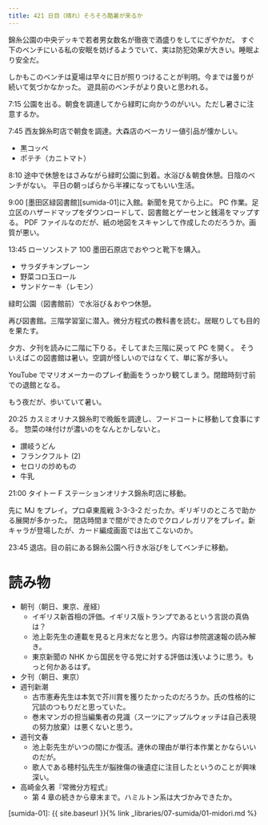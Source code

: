 ```yaml
---
title: 421 日目（晴れ）そろそろ酷暑が来るか
---
```


錦糸公園の中央デッキで若者男女数名が徹夜で酒盛りをしてにぎやかだ。
すぐ下のベンチにいる私の安眠を妨げるようでいて、実は防犯効果が大きい。睡眠より安全だ。

しかもこのベンチは夏場は早々に日が照りつけることが判明。今までは曇りが続いて気づかなかった。
遊具前のベンチがより良いと思われる。

7:15 公園を出る。朝食を調達してから緑町に向かうのがいい。ただし暑さに注意するか。

7:45 西友錦糸町店で朝食を調達。大森店のベーカリー値引品が懐かしい。

* 黒コッペ
* ポテチ（カニトマト）

8:10 途中で休憩をはさみながら緑町公園に到着。水浴び＆朝食休憩。日陰のベンチがない。
平日の朝っぱらから半裸になってもいい生活。

9:00 [墨田区緑図書館][sumida-01]に入館。新聞を見てから上に。
PC 作業。足立区のハザードマップをダウンロードして、図書館とゲーセンと銭湯をマップする。
PDF ファイルなのだが、紙の地図をスキャンして作成したのだろうか。画質が悪い。

13:45 ローソンストア 100 墨田石原店でおやつと靴下を購入。

* サラダチキンプレーン
* 野菜コロ玉ロール
* サンドケーキ（レモン）

緑町公園（図書館前）で水浴び＆おやつ休憩。

再び図書館。三階学習室に潜入。微分方程式の教科書を読む。居眠りしても目的を果たす。

夕方、夕刊を読みに二階に下りる。そしてまた三階に戻って PC を開く。
そういえばこの図書館は暑い。空調が怪しいのではなくて、単に客が多い。

YouTube でマリオメーカーのプレイ動画をうっかり観てしまう。閉館時刻寸前での退館となる。

もう夜だが、歩いていて暑い。

20:25 カスミオリナス錦糸町で晩飯を調達し、フードコートに移動して食事にする。
惣菜の味付けが濃いのをなんとかしないと。

* 讃岐うどん
* フランクフルト (2)
* セロリの炒めもの
* 牛乳

21:00 タイトー F ステーションオリナス錦糸町店に移動。

先に MJ をプレイ。プロ卓東風戦 3-3-3-2 だったか。ギリギリのところで助かる展開が多かった。
閉店時間まで間ができたのでクロノレガリアをプレイ。新キャラが登場したが、カード編成画面では出てこないのか。

23:45 退店。目の前にある錦糸公園へ行き水浴びをしてベンチに移動。

# 読み物

* 朝刊（朝日、東京、産経）
  * イギリス新首相の評価。イギリス版トランプであるという言説の真偽は？
  * 池上彰先生の連載を見ると月末だなと思う。内容は参院選速報の読み解き。
  * 東京新聞の NHK から国民を守る党に対する評価は浅いように思う。もっと何かあるはず。
* 夕刊（朝日、東京）
* 週刊新潮
  * 古市憲寿先生は本気で芥川賞を獲りたかったのだろうか。氏の性格的に冗談のつもりだと思っていた。
  * 巻末マンガの担当編集者の見識（スーツにアップルウォッチは自己表現の努力放棄）は悪くないと思う。
* 週刊文春
  * 池上彰先生がいつの間にか復活。連休の理由が単行本作業とかならいいのだが。
  * 歌人である穂村弘先生が脳挫傷の後遺症に注目したというのことが興味深い。
* 高崎金久著『常微分方程式』
  * 第 4 章の続きから章末まで。ハミルトン系は大づかみできたか。

[sumida-01]: {{ site.baseurl }}{% link _libraries/07-sumida/01-midori.md %}
